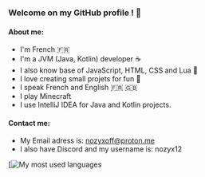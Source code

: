 ### Welcome on my GitHub profile ! 🎊

#### About me:
* I'm French 🇫🇷
* I'm a JVM (Java, Kotlin) developer ☕
* I also know base of JavaScript, HTML, CSS and Lua 🌙
* I love creating small projets for fun 🌟
* I speak French and English 🇫🇷 🇬🇧
* I play Minecraft
* I use IntelliJ IDEA for Java and Kotlin projects.

#### Contact me:
* My Email adress is: [nozyxoff@proton.me](mailto:/nozyxoff@proton.me)
* I also have Discord and my username is: nozyx12

[![My most used languages](https://github-readme-stats.vercel.app/api/top-langs/?username=nozyx12&layout=pie&theme=darcula)
